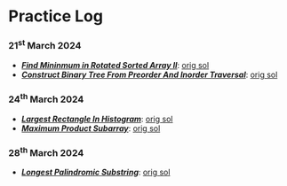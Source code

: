 # Practice Log

### 21<sup>st</sup> March 2024 
- ***[Find Mininmum in Rotated Sorted Array II](https://leetcode.com/problems/find-minimum-in-rotated-sorted-array-ii/)***: [orig sol](https://github.com/shreyjain711/LC-Practice/blob/main/Binary%20Search/min_in_rotated_arr.cpp)
- ***[Construct Binary Tree From Preorder And Inorder Traversal](https://leetcode.com/problems/construct-binary-tree-from-preorder-and-inorder-traversal/)***: [orig sol](https://github.com/shreyjain711/LC-Practice/blob/20240321-practice/Trees/tree_from_pre_inorder.cpp)

### 24<sup>th</sup> March 2024 
- ***[Largest Rectangle In Histogram](https://leetcode.com/problems/largest-rectangle-in-histogram/)***: [orig sol](https://github.com/shreyjain711/LC-Practice/blob/main/stack/largest_rect_in_histogram.cpp)
- ***[Maximum Product Subarray](https://leetcode.com/problems/maximum-product-subarray/)***: [orig sol](https://github.com/shreyjain711/LC-Practice/blob/main/1-D%20Dynamic%20Programming/max_prod_subarr.cpp)

### 28<sup>th</sup> March 2024
- ***[Longest Palindromic Substring](https://leetcode.com/problems/longest-palindromic-substring/)***: [orig sol](https://github.com/shreyjain711/LC-Practice/blob/main/1-D%20Dynamic%20Programming/longest_palindromic_substr.cpp)
